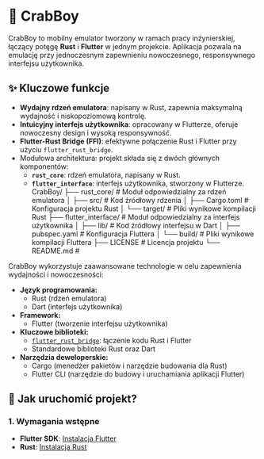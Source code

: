 # 🦀 CrabBoy

CrabBoy to mobilny emulator tworzony w ramach pracy inżynierskiej, łączący potęgę **Rust** i **Flutter** w jednym projekcie. Aplikacja pozwala na emulację przy jednoczesnym zapewnieniu nowoczesnego, responsywnego interfejsu użytkownika.

## ✨ Kluczowe funkcje

- **Wydajny rdzeń emulatora**: napisany w Rust, zapewnia maksymalną wydajność i niskopoziomową kontrolę.
- **Intuicyjny interfejs użytkownika**: opracowany w Flutterze, oferuje nowoczesny design i wysoką responsywność.
- **Flutter-Rust Bridge (FFI)**: efektywne połączenie Rust i Flutter przy użyciu `flutter_rust_bridge`.
- Modułowa architektura: projekt składa się z dwóch głównych komponentów:
  - **`rust_core`**: rdzeń emulatora, napisany w Rust.
  - **`flutter_interface`**: interfejs użytkownika, stworzony w Flutterze.
CrabBoy/ ├── rust_core/ # Moduł odpowiedzialny za rdzeń emulatora │ ├── src/ # Kod źródłowy rdzenia │ ├── Cargo.toml # Konfiguracja projektu Rust │ └── target/ # Pliki wynikowe kompilacji Rust ├── flutter_interface/ # Moduł odpowiedzialny za interfejs użytkownika │ ├── lib/ # Kod źródłowy interfejsu w Dart │ ├── pubspec.yaml # Konfiguracja Fluttera │ └── build/ # Pliki wynikowe kompilacji Fluttera ├── LICENSE # Licencja projektu └── README.md #

CrabBoy wykorzystuje zaawansowane technologie w celu zapewnienia wydajności i nowoczesności:

- **Język programowania:** 
  - Rust (rdzeń emulatora)
  - Dart (interfejs użytkownika)
- **Framework:** 
  - Flutter (tworzenie interfejsu użytkownika)
- **Kluczowe biblioteki:**
  - [`flutter_rust_bridge`](https://github.com/fzyzcjy/flutter_rust_bridge): łączenie kodu Rust i Flutter
  - Standardowe biblioteki Rust oraz Dart
- **Narzędzia deweloperskie:**
  - Cargo (menedżer pakietów i narzędzie budowania dla Rust)
  - Flutter CLI (narzędzie do budowy i uruchamiania aplikacji Flutter)

## 🔧 Jak uruchomić projekt?

### 1. Wymagania wstępne
- **Flutter SDK**: [Instalacja Flutter](https://flutter.dev/docs/get-started/install)
- **Rust**: [Instalacja Rust](https://www.rust-lang.org/tools/install)
